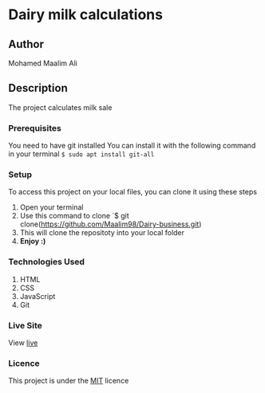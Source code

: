 # Dairy milk  calculations
## Author
Mohamed Maalim Ali
## Description
The project  calculates milk sale
### Prerequisites
You need to have git installed
You can install it with the following command in your terminal
`$ sudo apt install git-all`
### Setup
To access this project on your local files, you can clone it using these steps
1. Open your terminal
1. Use this command to clone `$ git clone(https://github.com/Maalim98/Dairy-business.git)
1. This will clone the repositoty into your local folder
1. __Enjoy :)__
### Technologies Used
1. HTML
1. CSS
1. JavaScript
1. Git
### Live Site
View [live](https://maalim98.github.io/Dairy-business/)
### Licence
This project is under the  [MIT](license) licence